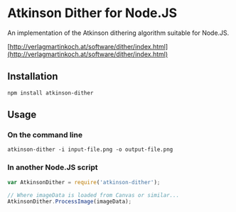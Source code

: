 # Atkinson Dither for Node.JS

An implementation of the Atkinson dithering algorithm suitable for Node.JS.

[http://verlagmartinkoch.at/software/dither/index.html](http://verlagmartinkoch.at/software/dither/index.html)

## Installation

`npm install atkinson-dither`

## Usage

### On the command line

`atkinson-dither -i input-file.png -o output-file.png`

### In another Node.JS script

```javascript
var AtkinsonDither = require('atkinson-dither');

// Where imageData is loaded from Canvas or similar...
AtkinsonDither.ProcessImage(imageData);
```
